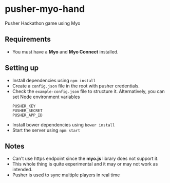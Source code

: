 # pusher-myo-hand

Pusher Hackathon game using Myo

## Requirements

- You must have a **Myo** and **Myo Connect** installed.

## Setting up

- Install dependencies using `npm install`
- Create a `config.json` file in the root with pusher credentials.
- Check the `example-config.json` file to structure it.
  Alternatively, you can set Node environment variables
  ```
  PUSHER_KEY
  PUSHER_SECRET
  PUSHER_APP_ID
  ```
- Install bower dependencies using `bower install`
- Start the server using `npm start`

## Notes

- Can't use https endpoint since the **myo.js** library does not support it.
- This whole thing is quite experimental and it may or may not work as intended.
- Pusher is used to sync multiple players in real time